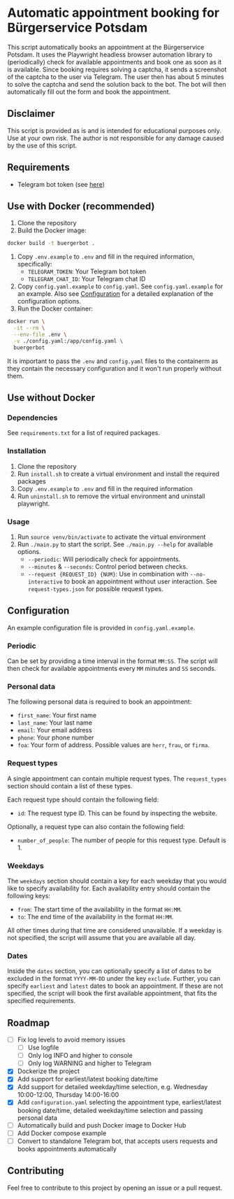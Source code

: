 # Automatic appointment booking for Bürgerservice Potsdam

This script automatically books an appointment at the Bürgerservice Potsdam. It uses the Playwright headless browser automation library to (periodically) check for available appointments and book one as soon as it is available. Since booking requires solving a captcha, it sends a screenshot of the captcha to the user via Telegram. The user then has about 5 minutes to solve the captcha and send the solution back to the bot. The bot will then automatically fill out the form and book the appointment.

## Disclaimer
This script is provided as is and is intended for educational purposes only. Use at your own risk. The author is not responsible for any damage caused by the use of this script.

## Requirements
- Telegram bot token (see [here](https://core.telegram.org/bots#6-botfather))

## Use with Docker (recommended)
1. Clone the repository
2. Build the Docker image:
  ```bash
  docker build -t buergerbot .
  ```
1. Copy `.env.example` to `.env` and fill in the required information, specifically:
   - `TELEGRAM_TOKEN`: Your Telegram bot token
   - `TELEGRAM_CHAT_ID`: Your Telegram chat ID
2. Copy `config.yaml.example` to `config.yaml`. See `config.yaml.example` for an example. Also see [Configuration](#configuration) for a detailed explanation of the configuration options.
3. Run the Docker container:
  ```bash
  docker run \
    -it --rm \
    --env-file .env \
    -v ./config.yaml:/app/config.yaml \
    buergerbot
  ```
  It is important to pass the `.env` and `config.yaml` files to the containerm as they contain the necessary configuration and it won't run properly without them.

## Use without Docker
### Dependencies
See `requirements.txt` for a list of required packages.

### Installation
1. Clone the repository
2. Run `install.sh` to create a virtual environment and install the required packages
3. Copy `.env.example` to `.env` and fill in the required information
4. Run `uninstall.sh` to remove the virtual environment and uninstall playwright.

### Usage
1. Run `source venv/bin/activate` to activate the virtual environment
2. Run `./main.py` to start the script. See `./main.py --help` for available options.
   - `--periodic`: Will periodically check for appointments.
   - `--minutes` & `--seconds`: Control period between checks.
   - `--request {REQUEST_ID} {NUM}`: Use in combination with `--no-interactive` to book an appointment without user interaction. See `request-types.json` for possible request types.

## Configuration
An example configuration file is provided in `config.yaml.example`.

### Periodic
Can be set by providing a time interval in the format `MM:SS`. The script will then check for available appointments every `MM` minutes and `SS` seconds.

### Personal data
The following personal data is required to book an appointment:
- `first_name`: Your first name
- `last_name`: Your last name
- `email`: Your email address
- `phone`: Your phone number
- `foa`: Your form of address. Possible values are `herr`, `frau`, or `firma`.

### Request types
A single appointment can contain multiple request types. The `request_types` section should contain a list of these types.

Each request type should contain the following field:
- `id`: The request type ID. This can be found by inspecting the website.

Optionally, a request type can also contain the following field:
- `number_of_people`: The number of people for this request type. Default is 1.

### Weekdays
The `weekdays` section should contain a key for each weekday that you would like to specify availability for. Each availability entry should contain the following keys:
- `from`: The start time of the availability in the format `HH:MM`.
- `to`: The end time of the availability in the format `HH:MM`.

All other times during that time are considered unavailable.
If a weekday is not specified, the script will assume that you are available all day.

### Dates
Inside the `dates` section, you can optionally specify a list of dates to be excluded in the format `YYYY-MM-DD` under the key `exclude`.
Further, you can specify `earliest` and `latest` dates to book an appointment. If these are not specified, the script will book the first available appointment, that fits the specified requirements.

## Roadmap
- [ ] Fix log levels to avoid memory issues
  - [ ] Use logfile
  - [ ] Only log INFO and higher to console
  - [ ] Only log WARNING and higher to Telegram
- [x] Dockerize the project
- [x] Add support for earliest/latest booking date/time
- [x] Add support for detailed weekday/time selection, e.g. Wednesday 10:00-12:00, Thursday 14:00-16:00
- [x] Add `configuration.yaml` selecting the appointment type, earliest/latest booking date/time, detailed weekday/time selection and passing personal data
- [ ] Automatically build and push Docker image to Docker Hub
- [ ] Add Docker compose example
- [ ] Convert to standalone Telegram bot, that accepts users requests and books appointments automatically

## Contributing
Feel free to contribute to this project by opening an issue or a pull request.
